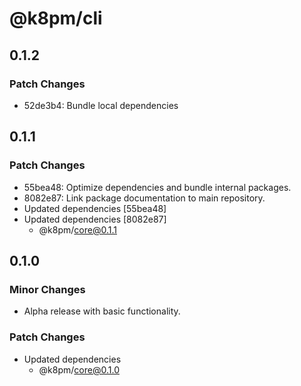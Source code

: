 # @k8pm/cli

## 0.1.2

### Patch Changes

- 52de3b4: Bundle local dependencies

## 0.1.1

### Patch Changes

- 55bea48: Optimize dependencies and bundle internal packages.
- 8082e87: Link package documentation to main repository.
- Updated dependencies [55bea48]
- Updated dependencies [8082e87]
  - @k8pm/core@0.1.1

## 0.1.0

### Minor Changes

- Alpha release with basic functionality.

### Patch Changes

- Updated dependencies
  - @k8pm/core@0.1.0
